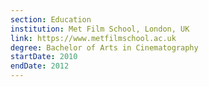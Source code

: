 ```yaml
---
section: Education
institution: Met Film School, London, UK
link: https://www.metfilmschool.ac.uk
degree: Bachelor of Arts in Cinematography
startDate: 2010
endDate: 2012
---
```

